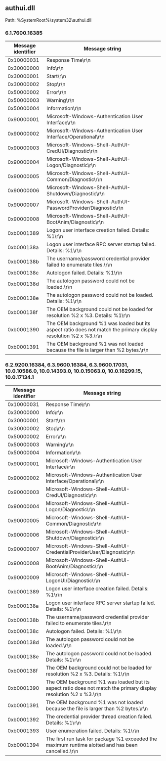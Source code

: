 ## authui.dll

Path: %SystemRoot%\system32\authui.dll

### 6.1.7600.16385

Message identifier | Message string
--- | ---
0x10000031 | Response Time\r\n
0x30000000 | Info\r\n
0x30000001 | Start\r\n
0x30000002 | Stop\r\n
0x50000002 | Error\r\n
0x50000003 | Warning\r\n
0x50000004 | Information\r\n
0x90000001 | Microsoft-Windows-Authentication User Interface\r\n
0x90000002 | Microsoft-Windows-Authentication User Interface/Operational\r\n
0x90000003 | Microsoft-Windows-Shell-AuthUI-CredUI/Diagnostic\r\n
0x90000004 | Microsoft-Windows-Shell-AuthUI-Logon/Diagnostic\r\n
0x90000005 | Microsoft-Windows-Shell-AuthUI-Common/Diagnostic\r\n
0x90000006 | Microsoft-Windows-Shell-AuthUI-Shutdown/Diagnostic\r\n
0x90000007 | Microsoft-Windows-Shell-AuthUI-PasswordProvider/Diagnostic\r\n
0x90000008 | Microsoft-Windows-Shell-AuthUI-BootAnim/Diagnostic\r\n
0xb0001389 | Logon user interface creation failed.  Details: %1\r\n
0xb000138a | Logon user interface RPC server startup failed.  Details: %1\r\n
0xb000138b | The username/password credential provider failed to enumerate tiles.\r\n
0xb000138c | Autologon failed.  Details: %1\r\n
0xb000138d | The autologon password could not be loaded.\r\n
0xb000138e | The autologon password could not be loaded.  Details: %1\r\n
0xb000138f | The OEM background could not be loaded for resolution %2 x %3.  Details: %1\r\n
0xb0001390 | The OEM background %1 was loaded but its aspect ratio does not match the primary display resolution %2 x %3.\r\n
0xb0001391 | The OEM background %1 was not loaded because the file is larger than %2 bytes.\r\n

### 6.2.9200.16384, 6.3.9600.16384, 6.3.9600.17031, 10.0.10586.0, 10.0.14393.0, 10.0.15063.0, 10.0.16299.15, 10.0.17134.1

Message identifier | Message string
--- | ---
0x10000031 | Response Time\r\n
0x30000000 | Info\r\n
0x30000001 | Start\r\n
0x30000002 | Stop\r\n
0x50000002 | Error\r\n
0x50000003 | Warning\r\n
0x50000004 | Information\r\n
0x90000001 | Microsoft-Windows-Authentication User Interface\r\n
0x90000002 | Microsoft-Windows-Authentication User Interface/Operational\r\n
0x90000003 | Microsoft-Windows-Shell-AuthUI-CredUI/Diagnostic\r\n
0x90000004 | Microsoft-Windows-Shell-AuthUI-Logon/Diagnostic\r\n
0x90000005 | Microsoft-Windows-Shell-AuthUI-Common/Diagnostic\r\n
0x90000006 | Microsoft-Windows-Shell-AuthUI-Shutdown/Diagnostic\r\n
0x90000007 | Microsoft-Windows-Shell-AuthUI-CredentialProviderUser/Diagnostic\r\n
0x90000008 | Microsoft-Windows-Shell-AuthUI-BootAnim/Diagnostic\r\n
0x90000009 | Microsoft-Windows-Shell-AuthUI-LogonUI/Diagnostic\r\n
0xb0001389 | Logon user interface creation failed.  Details: %1\r\n
0xb000138a | Logon user interface RPC server startup failed.  Details: %1\r\n
0xb000138b | The username/password credential provider failed to enumerate tiles.\r\n
0xb000138c | Autologon failed.  Details: %1\r\n
0xb000138d | The autologon password could not be loaded.\r\n
0xb000138e | The autologon password could not be loaded.  Details: %1\r\n
0xb000138f | The OEM background could not be loaded for resolution %2 x %3.  Details: %1\r\n
0xb0001390 | The OEM background %1 was loaded but its aspect ratio does not match the primary display resolution %2 x %3.\r\n
0xb0001391 | The OEM background %1 was not loaded because the file is larger than %2 bytes.\r\n
0xb0001392 | The credential provider thread creation failed.  Details: %1\r\n
0xb0001393 | User enumeration failed.  Details: %1\r\n
0xb0001394 | The first run task for package %1 exceeded the maximum runtime alotted and has been cancelled.\r\n

